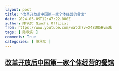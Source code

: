 ```yaml
---
layout: post
title: "改革开放后中国第一家个体经营的餐馆"
date: 2024-05-09T12:47:22.000Z
author: 陈秋实 Qiushi Official
from: https://www.youtube.com/watch?v=X48U05HvmUk
tags: [ 陈秋实 ]
comments: True
categories: [ 陈秋实 ]
---
```

<!--1715258842000-->
[改革开放后中国第一家个体经营的餐馆](https://www.youtube.com/watch?v=X48U05HvmUk)
------

<div>

</div>
